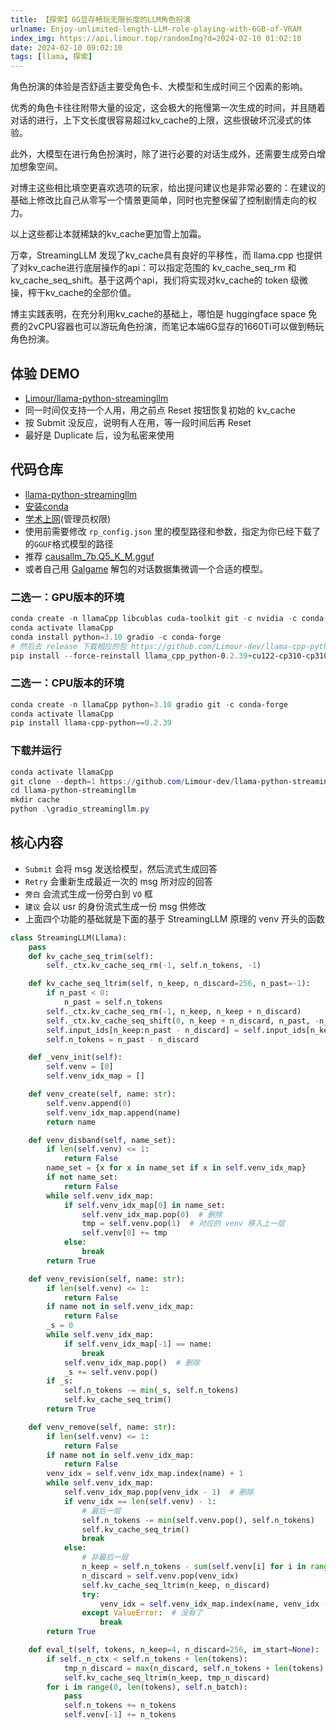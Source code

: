 ```yaml
---
title: 【探索】6G显存畅玩无限长度的LLM角色扮演
urlname: Enjoy-unlimited-length-LLM-role-playing-with-6GB-of-VRAM
index_img: https://api.limour.top/randomImg?d=2024-02-10 01:02:10
date: 2024-02-10 09:02:10
tags: [llama, 探索]
---
```

角色扮演的体验是否舒适主要受角色卡、大模型和生成时间三个因素的影响。

优秀的角色卡往往附带大量的设定，这会极大的拖慢第一次生成的时间，并且随着对话的进行，上下文长度很容易超过kv_cache的上限，这些很破坏沉浸式的体验。

此外，大模型在进行角色扮演时，除了进行必要的对话生成外，还需要生成旁白增加想象空间。

对博主这些相比填空更喜欢选项的玩家，给出提问建议也是非常必要的：在建议的基础上修改比自己从零写一个情景更简单，同时也完整保留了控制剧情走向的权力。

以上这些都让本就稀缺的kv_cache更加雪上加霜。

万幸，StreamingLLM 发现了kv_cache具有良好的平移性，而 llama.cpp 也提供了对kv_cache进行底层操作的api：可以指定范围的 kv_cache_seq_rm 和 kv_cache_seq_shift。基于这两个api，我们将实现对kv_cache的 token 级微操，榨干kv_cache的全部价值。

博主实践表明，在充分利用kv_cache的基础上，哪怕是 huggingface space 免费的2vCPU容器也可以游玩角色扮演，而笔记本端6G显存的1660Ti可以做到畅玩角色扮演。

## 体验 DEMO
+ [Limour/llama-python-streamingllm](https://huggingface.co/spaces/Limour/llama-python-streamingllm)
+ 同一时间仅支持一个人用，用之前点 Reset 按钮恢复初始的 kv_cache
+ 按 Submit 没反应，说明有人在用，等一段时间后再 Reset
+ 最好是 Duplicate 后，设为私密来使用

## 代码仓库
+ [llama-python-streamingllm](https://github.com/Limour-dev/llama-python-streamingllm)
+ [安装conda](/-ji-lu--an-zhuang-conda-bing-geng-huan-qing-hua-yuan)
+ [学术上网](/Use-Tunnel-to-speed-up-the-connection-of-VPS)(管理员权限)
+ 使用前需要修改 `rp_config.json` 里的模型路径和参数，指定为你已经下载了的`GGUF`格式模型的路径
+ 推荐 [causallm_7b.Q5_K_M.gguf](https://huggingface.co/TheBloke/CausalLM-7B-GGUF/blob/main/causallm_7b.Q5_K_M.gguf)
+ 或者自己用 [Galgame](https://huggingface.co/datasets/Limour/b-corpus) 解包的对话数据集微调一个合适的模型。
### 二选一：GPU版本的环境
```powershell
conda create -n llamaCpp libcublas cuda-toolkit git -c nvidia -c conda-forge
conda activate llamaCpp
conda install python=3.10 gradio -c conda-forge
# 然后去 release 下载相应的包 https://github.com/Limour-dev/llama-cpp-python-cuBLAS-wheels/releases
pip install --force-reinstall llama_cpp_python-0.2.39+cu122-cp310-cp310-win_amd64.whl
```
### 二选一：CPU版本的环境
```powershell
conda create -n llamaCpp python=3.10 gradio git -c conda-forge
conda activate llamaCpp
pip install llama-cpp-python==0.2.39
```
### 下载并运行
```powershell
conda activate llamaCpp
git clone --depth=1 https://github.com/Limour-dev/llama-python-streamingllm.git
cd llama-python-streamingllm
mkdir cache
python .\gradio_streamingllm.py
```
## 核心内容
+ `Submit` 会将 msg 发送给模型，然后流式生成回答
+ `Retry` 会重新生成最近一次的 msg 所对应的回答
+ `旁白` 会流式生成一份旁白到 `VO` 框
+ `建议` 会以 usr 的身份流式生成一份 msg 供修改
+ 上面四个功能的基础就是下面的基于 StreamingLLM 原理的 venv 开头的函数
```python
class StreamingLLM(Llama):
    pass
    def kv_cache_seq_trim(self):
        self._ctx.kv_cache_seq_rm(-1, self.n_tokens, -1)

    def kv_cache_seq_ltrim(self, n_keep, n_discard=256, n_past=-1):
        if n_past < 0:
            n_past = self.n_tokens
        self._ctx.kv_cache_seq_rm(-1, n_keep, n_keep + n_discard)
        self._ctx.kv_cache_seq_shift(0, n_keep + n_discard, n_past, -n_discard)
        self.input_ids[n_keep:n_past - n_discard] = self.input_ids[n_keep + n_discard:n_past]
        self.n_tokens = n_past - n_discard

    def _venv_init(self):
        self.venv = [0]
        self.venv_idx_map = []

    def venv_create(self, name: str):
        self.venv.append(0)
        self.venv_idx_map.append(name)
        return name

    def venv_disband(self, name_set):
        if len(self.venv) <= 1:
            return False
        name_set = {x for x in name_set if x in self.venv_idx_map}
        if not name_set:
            return False
        while self.venv_idx_map:
            if self.venv_idx_map[0] in name_set:
                self.venv_idx_map.pop(0)  # 删除
                tmp = self.venv.pop(1)  # 对应的 venv 移入上一层
                self.venv[0] += tmp
            else:
                break
        return True

    def venv_revision(self, name: str):
        if len(self.venv) <= 1:
            return False
        if name not in self.venv_idx_map:
            return False
        _s = 0
        while self.venv_idx_map:
            if self.venv_idx_map[-1] == name:
                break
            self.venv_idx_map.pop()  # 删除
            _s += self.venv.pop()
        if _s:
            self.n_tokens -= min(_s, self.n_tokens)
            self.kv_cache_seq_trim()
        return True

    def venv_remove(self, name: str):
        if len(self.venv) <= 1:
            return False
        if name not in self.venv_idx_map:
            return False
        venv_idx = self.venv_idx_map.index(name) + 1
        while self.venv_idx_map:
            self.venv_idx_map.pop(venv_idx - 1)  # 删除
            if venv_idx == len(self.venv) - 1:
                # 最后一层
                self.n_tokens -= min(self.venv.pop(), self.n_tokens)
                self.kv_cache_seq_trim()
                break
            else:
                # 非最后一层
                n_keep = self.n_tokens - sum(self.venv[i] for i in range(venv_idx, len(self.venv)))
                n_discard = self.venv.pop(venv_idx)
                self.kv_cache_seq_ltrim(n_keep, n_discard)
                try:
                    venv_idx = self.venv_idx_map.index(name, venv_idx - 1) + 1
                except ValueError:  # 没有了
                    break
        return True

    def eval_t(self, tokens, n_keep=4, n_discard=256, im_start=None):
        if self._n_ctx < self.n_tokens + len(tokens):
            tmp_n_discard = max(n_discard, self.n_tokens + len(tokens) - self._n_ctx)
            self.kv_cache_seq_ltrim(n_keep, tmp_n_discard)
        for i in range(0, len(tokens), self.n_batch):
            pass
            self.n_tokens += n_tokens
            self.venv[-1] += n_tokens
```